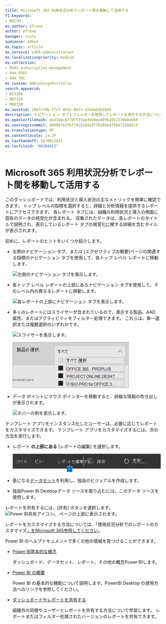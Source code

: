 ```yaml
---
title: Microsoft 365 利用状況分析でレポート間を移動して活用する
f1.keywords:
- NOCSH
ms.author: efrene
author: efrene
manager: scotv
audience: Admin
ms.topic: article
ms.service: o365-administration
ms.localizationpriority: medium
ms.collection:
- M365-subscription-management
- Adm_O365
- Adm_TOC
ms.custom: AdminSurgePortfolio
search.appverid:
- BCS160
- MET150
- MOE150
ms.assetid: 286fcf0b-ffc7-4593-8073-d7a4a5dd2b45
description: ナビゲーション タブとフィルターを使用してレポートを表示する方法について学習します。
ms.openlocfilehash: be41b6c677dff3faa349dea489ba55217868e5b9
ms.sourcegitcommit: d4b867e37bf741528ded7fb289e4f6847228d2c5
ms.translationtype: MT
ms.contentlocale: ja-JP
ms.lasthandoff: 10/06/2021
ms.locfileid: "60204913"
---
```

# <a name="navigate-and-utilize-the-reports-in-microsoft-365-usage-analytics"></a>Microsoft 365 利用状況分析でレポート間を移動して活用する

このダッシュボードでは、利用状況と導入状況の主なメトリックを簡単に確認できます。 トップ レベルの指標を選択すると、詳細と分析情報を提供するレポートにアクセスできます。 各レポート タブには、組織の利用状況と導入の側面に固有のデータの視覚化が含まれる。 収集されたデータは、各レポートのタイトルで説明され、表示しているレポート タブの視覚化に関する詳細を含むタイルが表示されます。

初めに、レポートのヒントをいくつか紹介します。

- 左側のナビゲーション タブ、または [エグゼクティブの概要]ページの関連する指標のナビゲーション タブを使用して、各トップ レベル レポートに移動します。

    ![左側のナビゲーション タブを表示します。](../../media/navigate-usage-analytics1.png)

- 各トップ レベル レポートの上部にあるナビゲーション タブを使用して、そのレベル内の異なるレポートに移動します。

    ![各レポートの上部にナビゲーション タブを表示します。](../../media/navigate-usage-analytics2.png)

- 多くのレポートにはスライサーが含まれているので、表示する製品、AAD 属性、またはアクティビティをフィルター処理できます。 これらは、単一選択または複数選択のいずれかです。

    ![スライサーを表示します。](../../media/navigate-usage-analytics3.png)

    ![スライサーを表示します。](../../media/navigate-usage-analytics4.png)


- データ ポイントにマウス ポインターを移動すると、詳細な情報の吹き出しが表示されます。

    ![ホバーの例を表示します。](../../media/navigate-usage-analytics6.png)

テンプレート アプリをインスタンス化したユーザーは、必要に応じてレポートをカスタマイズできます。 テンプレート アプリをカスタマイズするには、次の方法を実行します。

- レポート **の上部にある** [レポートの編集] を選択します。

    ![レポートの編集を表示します。](../../media/navigate-usage-analytics7.png)


- 基になる[データセット](usage-analytics-data-model.md)を利用し、独自のビジュアルを作成します。

- 独自Power BI Desktopデータ ソースを取り込むには、このデータ ソースを使用します。

レポートを共有するには、[共有] ボタンを選択します。 ![Power BI共有アイコン。](../../media/dbb0569d-2013-4f9d-ab9d-d01b09631b92.png) ページの上部に表示されます。

レポートをカスタマイズする方法については、「使用状況分析でのレポートのカスタマイズ[」をMicrosoft 365参照してください](customize-reports.md)。

Power BI のヘルプドキュメントで多くの他の情報を見つけることができます。

- [Power BI基本的な概念](/power-bi/service-basic-concepts)

    ダッシュボード、データセット、レポート、その他の概念Power BIします。

- [Power BI の概要](/power-bi/service-get-started?wt.mc_id=O365_Reports_PBI_contentpack)

    Power BI の基本的な機能について説明します。PowerBI Desktop の使用方法へのリンクを参照してください。

- [ダッシュボードやレポートを共有する](/power-bi/service-share-dashboards)

    組織外の同僚やユーザーとレポートを共有する方法について学習します。 レポートまたはフィルター処理されたバージョンのレポートを共有できます。